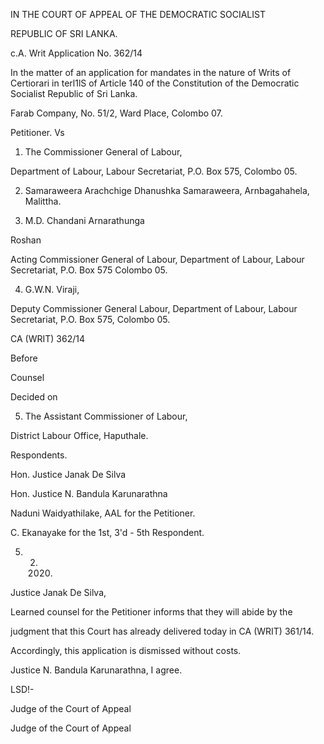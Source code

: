 IN THE COURT OF APPEAL OF THE DEMOCRATIC SOCIALIST

REPUBLIC OF SRI LANKA.

c.A. Writ Application No. 362/14

In the matter of an application for mandates in the nature of Writs of Certiorari in terl1lS of Article 140 of the Constitution of the Democratic Socialist Republic of Sri Lanka.

Farab Company, No. 51/2, Ward Place, Colombo 07.

Petitioner. Vs

01. The Commissioner General of Labour,

Department of Labour, Labour Secretariat, P.O. Box 575, Colombo 05.

02. Samaraweera Arachchige Dhanushka Samaraweera, Arnbagahahela, Malittha.

03. M.D. Chandani Arnarathunga

Roshan

Acting Commissioner General of Labour, Department of Labour, Labour Secretariat, P.O. Box 575 Colombo 05.

04. G.W.N. Viraji,

Deputy Commissioner General Labour, Department of Labour, Labour Secretariat, P.O. Box 575, Colombo 05.

CA (WRIT) 362/14

Before

Counsel

Decided on

05. The Assistant Commissioner of Labour,

District Labour Office, Haputhale.

Respondents.

Hon. Justice Janak De Silva

Hon. Justice N. Bandula Karunarathna

Naduni Waidyathilake, AAL for the Petitioner.

C. Ekanayake for the 1st, 3'd - 5th Respondent.

05. 02. 2020.

Justice Janak De Silva,

Learned counsel for the Petitioner informs that they will abide by the

judgment that this Court has already delivered today in CA (WRIT) 361/14.

Accordingly, this application is dismissed without costs.

Justice N. Bandula Karunarathna, I agree.

LSD!-

Judge of the Court of Appeal

Judge of the Court of Appeal